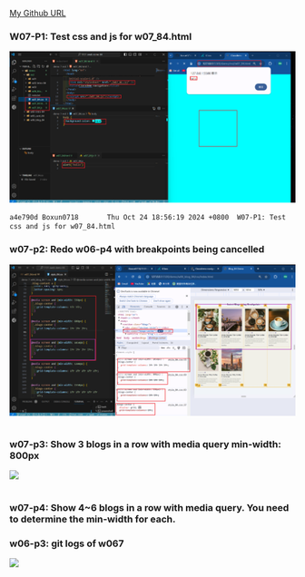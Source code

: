 [My Github URL](https://github.com/Boxun0718/1131-sweb-demo-84)

### W07-P1: Test css and js for w07_84.html

![](w07-p1.png)

```
a4e790d Boxun0718       Thu Oct 24 18:56:19 2024 +0800  W07-P1: Test css and js for w07_84.html
```

### w07-p2: Redo w06-p4 with breakpoints being cancelled

![](w07-p2.png)

```

```

### w07-p3: Show 3 blogs in a row with media query min-width: 800px

![](w07-p3.png)

```

```

### w07-p4: Show 4~6 blogs in a row with media query. You need to determine the min-width for each.

### w06-p3: git logs of w067

![](w07-logs.png)
